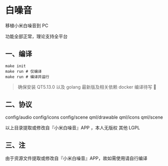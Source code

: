 # 白噪音

移植小米白噪音到 PC

功能全部正常，理论支持全平台

## 一、编译

    make init
    make run # 仅编译
    make run # 编译并运行

> 确保安装 QT5.13.0 以及 golang 最新版及相关依赖
> docker 编译待写 🤪

## 二、协议

config/audio
config/icons
config/scene
qml/drawable
qml/icons
qml/scene

以上目录提取或修改自『小米白噪音』APP ，本人无版权
其他 LGPL

## 三、注

由于资源文件提取或修改自『小米白噪音』APP，故如需使用请自行编译

